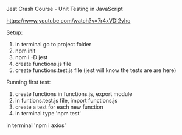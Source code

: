 Jest Crash Course - Unit Testing in JavaScript

https://www.youtube.com/watch?v=7r4xVDI2vho

Setup:
1. in terminal go to project folder
2. npm init
3. npm i -D jest
4. create functions.js file
5. create functions.test.js file (jest will know the tests are are  here)

Running first test:
1. create functions in functions.js, export module
2. in funtions.test.js file, import functions.js
3. create a test for each new function
4. in terminal type 'npm test'


in terminal 'npm i axios'